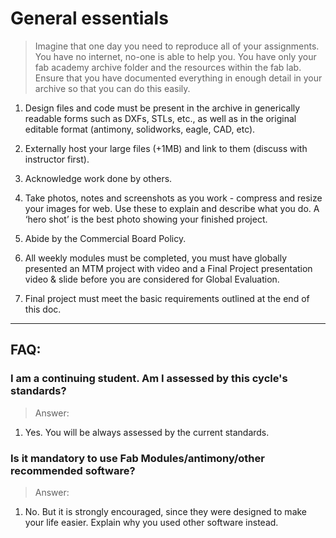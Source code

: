# General essentials

> Imagine that one day you need to reproduce all of your assignments. You have no internet, no-one is able to help you. You have only your fab academy archive folder and the resources within the fab lab. Ensure that you have documented everything in enough detail in your archive so that you can do this easily.


1. Design files and code must be present in the archive in generically readable forms such as DXFs, STLs, etc., as well as in the original editable format (antimony, solidworks, eagle, CAD, etc).

2. Externally host your large files (+1MB) and link to them (discuss with instructor first).

3. Acknowledge work done by others.  

4. Take photos, notes and screenshots as you work - compress and resize your images for web. Use these to explain and describe what you do. A ‘hero shot’ is the best photo showing your finished project.

5. Abide by the Commercial Board Policy.

6. All weekly modules must be completed, you must have globally presented an MTM project with video and a Final Project presentation video & slide before you are considered for Global Evaluation.

7. Final project must meet the basic requirements outlined at the end of this doc.

---

## FAQ:

### I am a continuing student. Am I assessed by this cycle's standards?
> Answer:
1. Yes. You will be always assessed by the current standards.

### Is it mandatory to use Fab Modules/antimony/other recommended software?
> Answer:
1. No. But it is strongly encouraged, since they were designed to make your life easier. Explain why you used other software instead.
